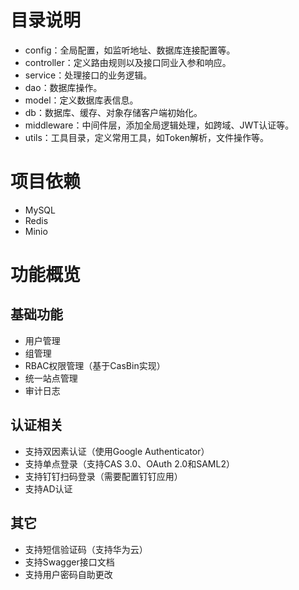 # 目录说明
* config：全局配置，如监听地址、数据库连接配置等。
* controller：定义路由规则以及接口同业入参和响应。
* service：处理接口的业务逻辑。
* dao：数据库操作。
* model：定义数据库表信息。
* db：数据库、缓存、对象存储客户端初始化。
* middleware：中间件层，添加全局逻辑处理，如跨域、JWT认证等。
* utils：工具目录，定义常用工具，如Token解析，文件操作等。
# 项目依赖
* MySQL
* Redis
* Minio
# 功能概览
## 基础功能
* 用户管理
* 组管理
* RBAC权限管理（基于CasBin实现）
* 统一站点管理
* 审计日志
## 认证相关
* 支持双因素认证（使用Google Authenticator）
* 支持单点登录（支持CAS 3.0、OAuth 2.0和SAML2）
* 支持钉钉扫码登录（需要配置钉钉应用）
* 支持AD认证
## 其它
* 支持短信验证码（支持华为云）
* 支持Swagger接口文档
* 支持用户密码自助更改